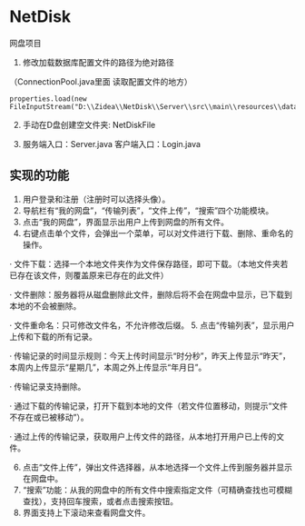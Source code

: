 # NetDisk
网盘项目

1. 修改加载数据库配置文件的路径为绝对路径

  （ConnectionPool.java里面  读取配置文件的地方）
  
    properties.load(new FileInputStream("D:\\Zidea\\NetDisk\\Server\\src\\main\\resources\\datasource.properties"));

2. 手动在D盘创建空文件夹:  NetDiskFile


3. 服务端入口：Server.java        客户端入口：Login.java


## 实现的功能
1. 用户登录和注册（注册时可以选择头像）。
2. 导航栏有“我的网盘”，“传输列表”，“文件上传”，“搜索”四个功能模块。
3. 点击“我的网盘”，界面显示出用户上传到网盘的所有文件。
4. 右键点击单个文件，会弹出一个菜单，可以对文件进行下载、删除、重命名的操作。

  · 文件下载：选择一个本地文件夹作为文件保存路径，即可下载。（本地文件夹若已存在该文件，则覆盖原来已存在的此文件）
  
  · 文件删除：服务器将从磁盘删除此文件，删除后将不会在网盘中显示，已下载到本地的不会被删除。
  
  · 文件重命名：只可修改文件名，不允许修改后缀。
5. 点击“传输列表”，显示用户上传和下载的所有记录。

  · 传输记录的时间显示规则：今天上传时间显示“时分秒”，昨天上传显示“昨天”，本周内上传显示“星期几”，本周之外上传显示“年月日”。
  
  · 传输记录支持删除。
  
  · 通过下载的传输记录，打开下载到本地的文件（若文件位置移动，则提示“文件不存在或已被移动”）。
  
  · 通过上传的传输记录，获取用户上传文件的路径，从本地打开用户已上传的文件。
  
6. 点击“文件上传”，弹出文件选择器，从本地选择一个文件上传到服务器并显示在网盘中。
7. “搜索”功能：从我的网盘中的所有文件中搜索指定文件（可精确查找也可模糊查找），支持回车搜索，或者点击搜索按钮。
8. 界面支持上下滚动来查看网盘文件。

